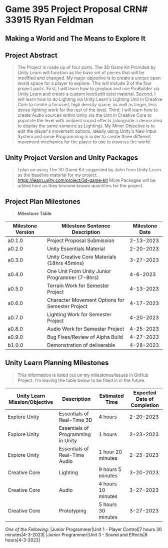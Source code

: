 # Game 395 Project Proposal CRN# 33915 Ryan Feldman

## Making a World and The Means to Explore It

## Project Abstract

>The Project is made up of four parts. The 3D Game Kit Provided by Unity Learn will function as the base set of pieces that will be modified and changed. 
My major objective is to create a unique open world space for a player to explore. This will include 3 of the four project parts. First, I will learn 
how to greybox and use ProBuilder via Unity Learn and create a custom level/edit exist material. Second, I will learn how to do Lighting via Unity Learn's 
Lighting Unit in Creative Core to create a focused, high density space, as well as larger, less dense lighting work for the rest of the level. Third, I 
will learn how to create Audio sources within Unity via the Unit in Creative Core to populate the level with ambient sound effects (alongside a dense area 
to display the same variance as Lighting). My Minor Objective is to edit the player's movement options, ideally using Unity's New Input System and some 
Programming in order to create three different movement mechanics for the player to use to traverse the world.


## Unity Project Version and Unity Packages

>I plan on using The 3D Game Kit suggested by John from Unity Learn as the baseline material for my project.
https://learn.unity.com/project/3d-game-kit
>More Packages will be added here as they become known quantities for the project.

## Project Plan Milestones

>**Milestone Table**

|Milestone Version|Milestone Sentence Description|Milestone Date|
|--|--|--|
|a0.1.0|Project Proposal Submission|2-13-2023|
|a0.2.0|Unity Essentials Material|2-20-2023|
|a0.3.0|Unity Creative Core Materials (18hrs 45mins)|3-27-2023|
|a0.4.0|One Unit From Unity Junior Programmer (7-8hrs)|4-6-2023|
|a0.5.0|Terrain Work for Semester Project|4-13-2023|
|a0.6.0|Character Movement Options for Semester Project|4-17-2023|
|a0.7.0|Lighting Work for Semester Project|4-20-2023|
|a0.8.0|Audio Work for Semester Project|4-25-2023|
|a0.9.0|Bug Fixes/Review of Alpha Build |4-27-2023|
|b1.0.0|Demonstration of deliverable|4-28-2023|

## Unity Learn Planning Milestones

>This information is listed out on my milestones/issues in GitHub Project. I'm leaving the table below to be filled in in the future.

|Unity Learn Mission/Objective|Description|Estimated Time|Expected Date of Completion|
|--|--|--|--|
|Explore Unity|Essentials of Real-Time 3D|4 hours|2-20-2023|
|Explore Unity|Essentials of Programming in Unity|1 hours|2-23-2023|
|Explore Unity|Essentials of Real-Time Audio|1 hour 20 minutes|2-23-2023|
|Creative Core|Lighting|9 hours 5 minutes|3-20-2023|
|Creative Core|Audio|4 hours 10 minutes|3-27-2023|
|Creative Core|Prototyping|5 hours 30 minutes|3-27-2023|
*One of the Following:*
|Junior Programmer|Unit 1 - Player Control|7 hours 30 minutes|4-3-2023|
|Junior Programmer|Unit 3 - Sound and Effects|8 hours|4-3-2023|
